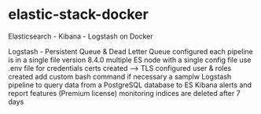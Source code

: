 # elastic-stack-docker
Elasticsearch - Kibana - Logstash on Docker

Logstash - Persistent Queue & Dead Letter Queue configured
each pipeline is in a single file
version 8.4.0
multiple ES node with a single config file
use .env file for credentials
certs created --> TLS configured
user & roles created
add custom bash command if necessary
a samplw Logstash pipeline to query data from a PostgreSQL database to ES
Kibana alerts and report features (Premium license)
monitoring indices are deleted after 7 days
